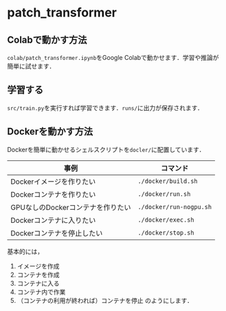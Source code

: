 # patch_transformer

## Colabで動かす方法

`colab/patch_transformer.ipynb`をGoogle Colabで動かせます．学習や推論が簡単に試せます．

## 学習する

`src/train.py`を実行すれば学習できます．`runs/`に出力が保存されます．

## Dockerを動かす方法

Dockerを簡単に動かせるシェルスクリプトを`docler/`に配置しています．

| 事例                              | コマンド                |
| --------------------------------- | ----------------------- |
| Dockerイメージを作りたい          | `./docker/build.sh`     |
| Dockerコンテナを作りたい          | `./docker/run.sh`       |
| GPUなしのDockerコンテナを作りたい | `./docker/run-nogpu.sh` |
| Dockerコンテナに入りたい          | `./docker/exec.sh`      |
| Dockerコンテナを停止したい        | `./docker/stop.sh`      |

基本的には，
1. イメージを作成
2. コンテナを作成
3. コンテナに入る
4. コンテナ内で作業
5. （コンテナの利用が終われば）コンテナを停止
のようにします．
